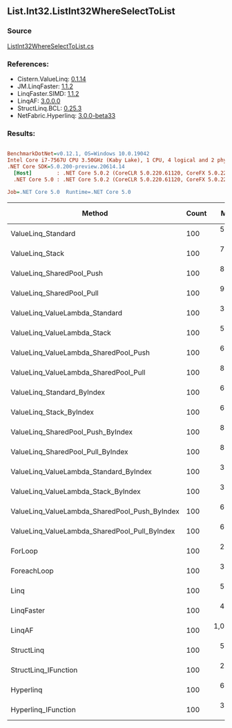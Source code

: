 ﻿## List.Int32.ListInt32WhereSelectToList

### Source
[ListInt32WhereSelectToList.cs](../LinqBenchmarks/List/Int32/ListInt32WhereSelectToList.cs)

### References:
- Cistern.ValueLinq: [0.1.14](https://www.nuget.org/packages/Cistern.ValueLinq/0.1.14)
- JM.LinqFaster: [1.1.2](https://www.nuget.org/packages/JM.LinqFaster/1.1.2)
- LinqFaster.SIMD: [1.1.2](https://www.nuget.org/packages/LinqFaster.SIMD/1.0.3)
- LinqAF: [3.0.0.0](https://www.nuget.org/packages/LinqAF/3.0.0.0)
- StructLinq.BCL: [0.25.3](https://www.nuget.org/packages/StructLinq.BCL/0.25.3)
- NetFabric.Hyperlinq: [3.0.0-beta33](https://www.nuget.org/packages/NetFabric.Hyperlinq/3.0.0-beta33)

### Results:
``` ini

BenchmarkDotNet=v0.12.1, OS=Windows 10.0.19042
Intel Core i7-7567U CPU 3.50GHz (Kaby Lake), 1 CPU, 4 logical and 2 physical cores
.NET Core SDK=5.0.200-preview.20614.14
  [Host]        : .NET Core 5.0.2 (CoreCLR 5.0.220.61120, CoreFX 5.0.220.61120), X64 RyuJIT
  .NET Core 5.0 : .NET Core 5.0.2 (CoreCLR 5.0.220.61120, CoreFX 5.0.220.61120), X64 RyuJIT

Job=.NET Core 5.0  Runtime=.NET Core 5.0  

```
|                                        Method | Count |       Mean |   Error |  StdDev | Ratio | RatioSD |  Gen 0 | Gen 1 | Gen 2 | Allocated |
|---------------------------------------------- |------ |-----------:|--------:|--------:|------:|--------:|-------:|------:|------:|----------:|
|                            ValueLinq_Standard |   100 |   554.3 ns | 2.46 ns | 2.05 ns |  2.29 |    0.02 | 0.3090 |     - |     - |     648 B |
|                               ValueLinq_Stack |   100 |   778.9 ns | 1.43 ns | 1.19 ns |  3.22 |    0.01 | 0.1221 |     - |     - |     256 B |
|                     ValueLinq_SharedPool_Push |   100 |   894.6 ns | 2.48 ns | 2.20 ns |  3.70 |    0.02 | 0.1221 |     - |     - |     256 B |
|                     ValueLinq_SharedPool_Pull |   100 |   966.8 ns | 3.17 ns | 2.96 ns |  4.00 |    0.02 | 0.1221 |     - |     - |     256 B |
|                ValueLinq_ValueLambda_Standard |   100 |   346.5 ns | 1.15 ns | 1.02 ns |  1.43 |    0.01 | 0.3095 |     - |     - |     648 B |
|                   ValueLinq_ValueLambda_Stack |   100 |   539.0 ns | 2.24 ns | 2.10 ns |  2.23 |    0.01 | 0.1221 |     - |     - |     256 B |
|         ValueLinq_ValueLambda_SharedPool_Push |   100 |   668.1 ns | 1.78 ns | 1.49 ns |  2.76 |    0.01 | 0.1221 |     - |     - |     256 B |
|         ValueLinq_ValueLambda_SharedPool_Pull |   100 |   835.7 ns | 1.58 ns | 1.23 ns |  3.45 |    0.01 | 0.1221 |     - |     - |     256 B |
|                    ValueLinq_Standard_ByIndex |   100 |   615.6 ns | 1.78 ns | 1.67 ns |  2.55 |    0.01 | 0.3090 |     - |     - |     648 B |
|                       ValueLinq_Stack_ByIndex |   100 |   622.2 ns | 1.32 ns | 1.23 ns |  2.57 |    0.01 | 0.1221 |     - |     - |     256 B |
|             ValueLinq_SharedPool_Push_ByIndex |   100 |   889.5 ns | 2.08 ns | 1.85 ns |  3.68 |    0.01 | 0.1221 |     - |     - |     256 B |
|             ValueLinq_SharedPool_Pull_ByIndex |   100 |   867.1 ns | 1.87 ns | 1.65 ns |  3.59 |    0.02 | 0.1221 |     - |     - |     256 B |
|        ValueLinq_ValueLambda_Standard_ByIndex |   100 |   360.5 ns | 1.58 ns | 1.32 ns |  1.49 |    0.01 | 0.3095 |     - |     - |     648 B |
|           ValueLinq_ValueLambda_Stack_ByIndex |   100 |   388.1 ns | 0.93 ns | 0.78 ns |  1.60 |    0.01 | 0.1221 |     - |     - |     256 B |
| ValueLinq_ValueLambda_SharedPool_Push_ByIndex |   100 |   673.7 ns | 0.97 ns | 0.91 ns |  2.79 |    0.01 | 0.1221 |     - |     - |     256 B |
| ValueLinq_ValueLambda_SharedPool_Pull_ByIndex |   100 |   656.8 ns | 1.04 ns | 0.87 ns |  2.72 |    0.01 | 0.1221 |     - |     - |     256 B |
|                                       ForLoop |   100 |   241.8 ns | 1.18 ns | 1.04 ns |  1.00 |    0.00 | 0.3095 |     - |     - |     648 B |
|                                   ForeachLoop |   100 |   371.5 ns | 0.97 ns | 0.86 ns |  1.54 |    0.01 | 0.3095 |     - |     - |     648 B |
|                                          Linq |   100 |   574.5 ns | 1.34 ns | 1.19 ns |  2.38 |    0.01 | 0.3824 |     - |     - |     800 B |
|                                    LinqFaster |   100 |   474.1 ns | 2.06 ns | 1.82 ns |  1.96 |    0.01 | 0.4320 |     - |     - |     904 B |
|                                        LinqAF |   100 | 1,054.1 ns | 4.92 ns | 4.60 ns |  4.36 |    0.02 | 0.3090 |     - |     - |     648 B |
|                                    StructLinq |   100 |   599.3 ns | 1.77 ns | 1.65 ns |  2.48 |    0.01 | 0.1678 |     - |     - |     352 B |
|                          StructLinq_IFunction |   100 |   289.2 ns | 0.70 ns | 0.65 ns |  1.20 |    0.01 | 0.1221 |     - |     - |     256 B |
|                                     Hyperlinq |   100 |   608.3 ns | 1.85 ns | 1.64 ns |  2.52 |    0.01 | 0.1221 |     - |     - |     256 B |
|                           Hyperlinq_IFunction |   100 |   359.7 ns | 1.78 ns | 1.39 ns |  1.49 |    0.01 | 0.1221 |     - |     - |     256 B |
